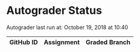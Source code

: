 # Autograder Status
Autograder last run at: October 19, 2018 at 10:40

| GitHub ID | Assignment | Graded Branch |
|-----------|------------|---------------|

